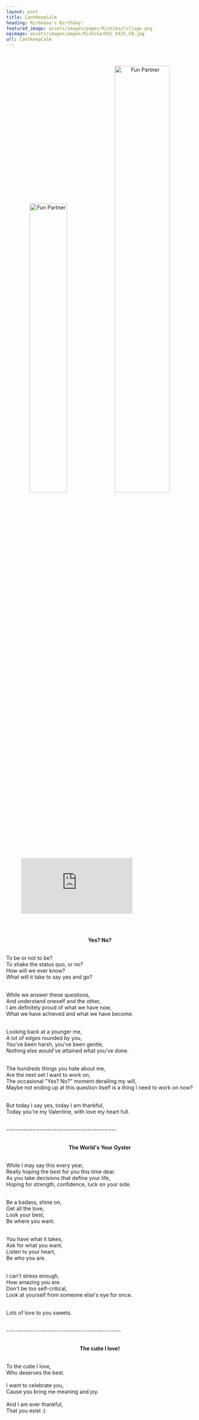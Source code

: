 ```yaml
---
layout: post
title: CantKeepCalm
heading: Rishkaaa's Birthday!
featured_image: assets/images/pages/Rishika/Collage.png
ogimage: assets/images/pages/Rishika/DSC_0435_FB.jpg
url: CantKeepCalm
---
```


<div class="powr-birthday-countdown" id="27ebaf78_1604053080"></div><script src="https://www.powr.io/powr.js?platform=html"></script>
<p align="center">
<br><br>
<img src="assets/images/pages/Rishika/DSC_0046 (1)_1.jpg" width="44.6%" alt="Fun Partner"> <img src="assets/images/pages/Rishika/DSC_0046_1.jpg" width="54.2%" alt="Fun Partner">
<figure class="video_container">
<iframe src="https://www.youtube.com/embed/Y8QKjcn2iGQ" frameborder="0" allowfullscreen="true"> </iframe>
</figure>
<br><br></p>
<p align="center">
<strong>Yes? No?</strong><br><br>

To be or not to be?<br>
To shake the status quo, or no?<br>
How will we ever know?<br>
What will it take to say yes and go?<br><br>

While we answer these questions,<br>
And understand oneself and the other,<br>
I am definitely proud of what we have now,<br>
What we have achieved and what we have become.<br><br>

Looking back at a younger me,<br>
A lot of edges rounded by you,<br>
You've been harsh, you've been gentle,<br>
Nothing else would've attained what you've done.<br><br>

The hundreds things you hate about me,<br>
Are the next set I want to work on,<br>
The occasional "Yes? No?" moment derailing my will,<br>
Maybe not ending up at this question itself is a thing I need to work on now?<br><br>

But today I say yes, today I am thankful,<br>
Today you're my Valentine, with love my heart full.<br><br>

----------------------------------------------<br><br></p>

<p align="center">
<strong>The World's Your Oyster</strong><br><br>

While I may say this every year,<br>
Really hoping the best for you this time dear.<br>
As you take decisions that define your life,<br>
Hoping for strength, confidence, luck on your side.<br><br>

Be a badass, shine on,<br>
Get all the love,<br>
Look your best,<br>
Be where you want.<br><br>

You have what it takes,<br>
Ask for what you want,<br>
Listen to your heart,<br>
Be who you are.<br><br>

I can't stress enough,<br>
How amazing you are.<br>
Don't be too self-critical,<br>
Look at yourself from someone else's eye for once.<br><br>

Lots of love to you sweets.<br><br>

------------------------------------------------<br><br></p>

<p align="center">
<strong>The cutie I love!</strong><br><br>

To the cutie I love,<br>
Who deserves the best.<br><br>
I want to celebrate you,<br>
Cause you bring me meaning and joy.<br><br>
And I am ever thankful,<br>
That you exist :)
</p><br><br><br><br><br><br>
